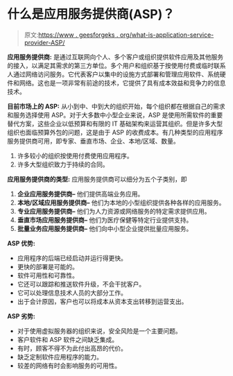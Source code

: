 # 什么是应用服务提供商(ASP)？

> 原文:[https://www . geesforgeks . org/what-is-application-service-provider-ASP/](https://www.geeksforgeeks.org/what-is-application-service-provider-asp/)

**应用服务提供商:**
是通过互联网向个人、多个客户或组织提供软件应用及其他服务的接入，以满足其需求的第三方单位。多个用户和组织基于按使用付费或临时联系人通过网络访问服务。它代表客户以集中的设施方式部署和管理应用软件、系统硬件和网络。这也是一项非常有前途的技术，它提供了具有成本效益和竞争力的信息技术。

**目前市场上的 ASP:**
从小到中、中到大的组织开始，每个组织都在根据自己的需求和服务选择使用 ASP。对于大多数中小型企业来说，ASP 是使用所需软件的重要替代方案，这些企业以低预算和有限的 IT 基础架构来运营其组织。但是许多大型组织也面临预算外包的问题，这是由于 ASP 的收费成本。有几种类型的应用程序服务提供商可用，即专家、垂直市场、企业、本地/区域、数量。

1.  许多较小的组织按使用付费使用应用程序。
2.  许多大型组织致力于持续的合同。

**应用服务提供商的类型:**
应用服务提供商可以细分为五个子类别，即

1.  **企业应用服务提供商–**
    他们提供高端业务应用。
2.  **本地/区域应用服务提供商–**
    他们为本地的小型组织提供各种各样的应用服务。
3.  **专业应用服务提供商–**
    他们为人力资源或网络服务的特定需求提供应用。
4.  **垂直市场应用服务提供商–**
    他们为医疗保健等特定行业提供支持。
5.  **批量业务应用服务提供商–**
    他们向中小型企业提供批量应用服务。

**ASP 优势:**

*   应用程序的后端已经启动并运行得更快。
*   更快的部署是可能的。
*   软件可用性和可靠性。
*   它还可以跟踪和推送软件升级，不会干扰客户。
*   它可以处理信息技术人员的大部分工作。
*   出于会计原因，客户也可以将成本从资本支出转移到运营支出。

**ASP 劣势:**

*   对于使用虚拟服务器的组织来说，安全风险是一个主要问题。
*   客户软件和 ASP 软件之间缺乏集成。
*   有时，顾客不得不为此付出高昂的代价。
*   缺乏定制软件应用程序的能力。
*   较差的网络有时会影响服务的可用性。
